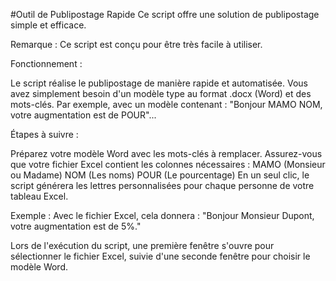 #Outil de Publipostage Rapide
Ce script offre une solution de publipostage simple et efficace.

Remarque : Ce script est conçu pour être très facile à utiliser.

Fonctionnement :

Le script réalise le publipostage de manière rapide et automatisée.
Vous avez simplement besoin d'un modèle type au format .docx (Word) et des mots-clés.
Par exemple, avec un modèle contenant : "Bonjour MAMO NOM, votre augmentation est de POUR"...

Étapes à suivre :

Préparez votre modèle Word avec les mots-clés à remplacer.
Assurez-vous que votre fichier Excel contient les colonnes nécessaires :
MAMO (Monsieur ou Madame)
NOM (Les noms)
POUR (Le pourcentage)
En un seul clic, le script générera les lettres personnalisées pour chaque personne de votre tableau Excel.

Exemple : Avec le fichier Excel, cela donnera : "Bonjour Monsieur Dupont, votre augmentation est de 5%."

Lors de l'exécution du script, une première fenêtre s'ouvre pour sélectionner le fichier Excel, suivie d'une seconde fenêtre pour choisir le modèle Word.

